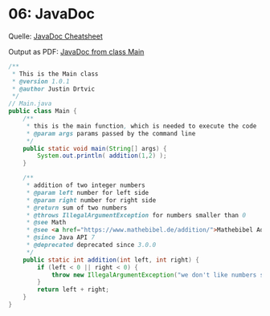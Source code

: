# 06: JavaDoc

Quelle: [JavaDoc Cheatsheet](https://binfalse.de/2015/10/05/javadoc-cheats-sheet/)

Output as PDF: [JavaDoc from class Main](https://github.com/YamiDoesDev/algodat-java-intro/blob/main/media/javadoc_main.pdf)

```java
/**
 * This is the Main class
 * @version 1.0.1
 * @author Justin Drtvic
 */
// Main.java
public class Main {
    /**
     * this is the main function, which is needed to execute the code
     * @param args params passed by the command line
     */
    public static void main(String[] args) {
        System.out.println( addition(1,2) );
    }

    /**
     * addition of two integer numbers
     * @param left number for left side
     * @param right number for right side
     * @return sum of two numbers
     * @throws IllegalArgumentException for numbers smaller than 0
     * @see Math
     * @see <a href="https://www.mathebibel.de/addition/">Mathebibel Addition</a>
     * @since Java API 7
     * @deprecated deprecated since 3.0.0
     */
    public static int addition(int left, int right) {
        if (left < 0 || right < 0) {
            throw new IllegalArgumentException("we don't like numbers smaller than 0");
        }
        return left + right;
    }
}
```